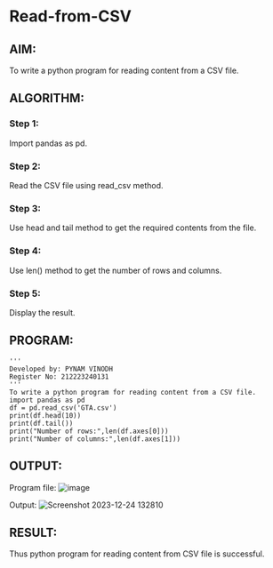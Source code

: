 # Read-from-CSV

## AIM:
To write a python program for reading content from a CSV file.

## ALGORITHM:

### Step 1:
Import pandas as pd.
### Step 2:
Read the CSV file using read_csv method.
### Step 3:
Use head and tail method to get the required contents from the file.
### Step 4:
Use len() method to get the number of rows and columns.
### Step 5:
Display the result.

## PROGRAM:
```
'''
Developed by: PYNAM VINODH
Register No: 212223240131
'''
To write a python program for reading content from a CSV file.
import pandas as pd
df = pd.read_csv('GTA.csv')
print(df.head(10))
print(df.tail())
print("Number of rows:",len(df.axes[0]))
print("Number of columns:",len(df.axes[1]))
```

## OUTPUT:

Program file:
![image](https://github.com/PYNAMVINODH/Read-from-CSV/assets/145742678/86a065b8-50d0-4019-9a82-9da6f2d71b1d)


Output:
![Screenshot 2023-12-24 132810](https://github.com/Jeshwanthkumarpayyavula/Read-from-CSV/assets/145742402/774ebf32-b7bb-40f6-b7aa-17ac5d8dfd0b)

## RESULT:
Thus python program for reading content from CSV file is successful.
